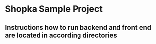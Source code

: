 # Shopka Sample Project

## Instructions how to run backend and front end are located in according directories
